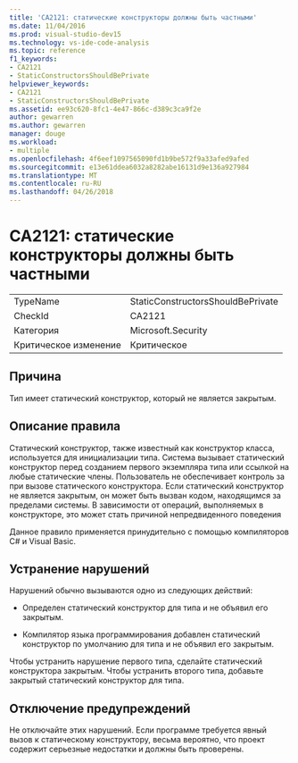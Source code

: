 ```yaml
---
title: 'CA2121: статические конструкторы должны быть частными'
ms.date: 11/04/2016
ms.prod: visual-studio-dev15
ms.technology: vs-ide-code-analysis
ms.topic: reference
f1_keywords:
- CA2121
- StaticConstructorsShouldBePrivate
helpviewer_keywords:
- CA2121
- StaticConstructorsShouldBePrivate
ms.assetid: ee93c620-8fc1-4e47-866c-d389c3ca9f2e
author: gewarren
ms.author: gewarren
manager: douge
ms.workload:
- multiple
ms.openlocfilehash: 4f6eef1097565090fd1b9be572f9a33afed9afed
ms.sourcegitcommit: e13e61ddea6032a8282abe16131d9e136a927984
ms.translationtype: MT
ms.contentlocale: ru-RU
ms.lasthandoff: 04/26/2018
---
```

# <a name="ca2121-static-constructors-should-be-private"></a>CA2121: статические конструкторы должны быть частными
|||
|-|-|
|TypeName|StaticConstructorsShouldBePrivate|
|CheckId|CA2121|
|Категория|Microsoft.Security|
|Критическое изменение|Критическое|

## <a name="cause"></a>Причина
 Тип имеет статический конструктор, который не является закрытым.

## <a name="rule-description"></a>Описание правила
 Статический конструктор, также известный как конструктор класса, используется для инициализации типа. Система вызывает статический конструктор перед созданием первого экземпляра типа или ссылкой на любые статические члены. Пользователь не обеспечивает контроль за при вызове статического конструктора. Если статический конструктор не является закрытым, он может быть вызван кодом, находящимся за пределами системы. В зависимости от операций, выполняемых в конструкторе, это может стать причиной непредвиденного поведения

 Данное правило применяется принудительно с помощью компиляторов C# и Visual Basic.

## <a name="how-to-fix-violations"></a>Устранение нарушений
 Нарушений обычно вызываются одно из следующих действий:

-   Определен статический конструктор для типа и не объявил его закрытым.

-   Компилятор языка программирования добавлен статический конструктор по умолчанию для типа и не объявил его закрытым.

 Чтобы устранить нарушение первого типа, сделайте статический конструктора закрытым. Чтобы устранить второго типа, добавьте закрытый статический конструктор для типа.

## <a name="when-to-suppress-warnings"></a>Отключение предупреждений
 Не отключайте этих нарушений. Если программе требуется явный вызов к статическому конструктору, весьма вероятно, что проект содержит серьезные недостатки и должны быть проверены.